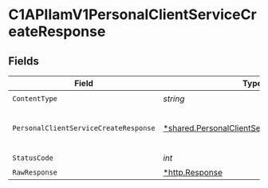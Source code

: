# C1APIIamV1PersonalClientServiceCreateResponse


## Fields

| Field                                                                                                     | Type                                                                                                      | Required                                                                                                  | Description                                                                                               |
| --------------------------------------------------------------------------------------------------------- | --------------------------------------------------------------------------------------------------------- | --------------------------------------------------------------------------------------------------------- | --------------------------------------------------------------------------------------------------------- |
| `ContentType`                                                                                             | *string*                                                                                                  | :heavy_check_mark:                                                                                        | N/A                                                                                                       |
| `PersonalClientServiceCreateResponse`                                                                     | [*shared.PersonalClientServiceCreateResponse](../../models/shared/personalclientservicecreateresponse.md) | :heavy_minus_sign:                                                                                        | The PersonalClientServiceCreateResponse message contains the created personal client and client secret.   |
| `StatusCode`                                                                                              | *int*                                                                                                     | :heavy_check_mark:                                                                                        | N/A                                                                                                       |
| `RawResponse`                                                                                             | [*http.Response](https://pkg.go.dev/net/http#Response)                                                    | :heavy_minus_sign:                                                                                        | N/A                                                                                                       |